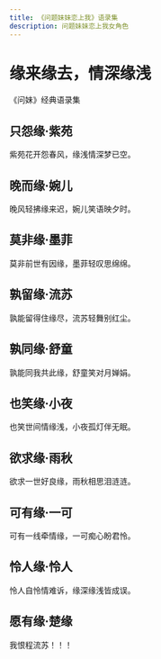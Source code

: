 ```yaml
---
title: 《问题妹妹恋上我》语录集
description: 问题妹妹恋上我女角色
---
```


# 缘来缘去，情深缘浅 
《问妹》经典语录集

## 只怨缘·紫苑
紫苑花开怨春风，缘浅情深梦已空。
## 晚而缘·婉儿
晚风轻拂缘来迟，婉儿笑语映夕时。

## 莫非缘·墨菲
莫非前世有因缘，墨菲轻叹思绵绵。
## 孰留缘·流苏
孰能留得住缘尽，流苏轻舞别红尘。
## 孰同缘·舒童
孰能同我共此缘，舒童笑对月婵娟。
## 也笑缘·小夜
也笑世间情缘浅，小夜孤灯伴无眠。
## 欲求缘·雨秋
欲求一世好良缘，雨秋相思泪涟涟。
## 可有缘·一可
可有一线牵情缘，一可痴心盼君怜。
## 怜人缘·怜人
怜人自怜情难诉，缘深缘浅皆成误。
## 愿有缘·楚缘
我恨程流苏！！！
